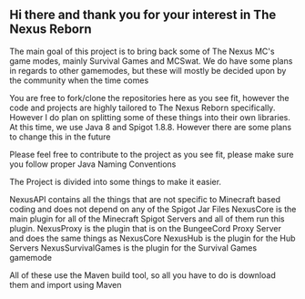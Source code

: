 ## Hi there and thank you for your interest in The Nexus Reborn
The main goal of this project is to bring back some of The Nexus MC's game modes, mainly Survival Games and MCSwat. We do have some plans in regards to other gamemodes, but these will mostly be decided upon by the community when the time comes

You are free to fork/clone the repositories here as you see fit, however the code and projects are highly tailored to The Nexus Reborn specifically. However I do plan on splitting some of these things into their own libraries.
At this time, we use Java 8 and Spigot 1.8.8. However there are some plans to change this in the future

Please feel free to contribute to the project as you see fit, please make sure you follow proper Java Naming Conventions

The Project is divided into some things to make it easier. 

NexusAPI contains all the things that are not specific to Minecraft based coding and does not depend on any of the Spigot Jar Files
NexusCore is the main plugin for all of the Minecraft Spigot Servers and all of them run this plugin. 
NexusProxy is the plugin that is on the BungeeCord Proxy Server and does the same things as NexusCore
NexusHub is the plugin for the Hub Servers
NexusSurvivalGames is the plugin for the Survival Games gamemode

All of these use the Maven build tool, so all you have to do is download them and import using Maven

